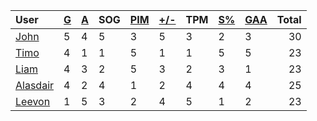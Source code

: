 | User | [G](https://github.com/llevasseur/world-juniors-2022/blob/master/STANDINGS.md#goals) | [A](https://github.com/llevasseur/world-juniors-2022/blob/master/STANDINGS.md#assists) | SOG | [PIM](https://github.com/llevasseur/world-juniors-2022/blob/master/STANDINGS.md#penalties-in-minutes) | [+/-](https://github.com/llevasseur/world-juniors-2022/blob/master/STANDINGS.md#plus--minus) | TPM | [S%](https://github.com/llevasseur/world-juniors-2022/blob/master/STANDINGS.md#save-percentage) | [GAA](https://github.com/llevasseur/world-juniors-2022/blob/master/STANDINGS.md#goals-against-average) | Total |
| :--- | ---- | ---- | ---- | ---- | ---- | ---- | ---- | ---- |  -----: |
| [John](https://github.com/llevasseur/world-juniors-2022/blob/master/ROSTERS.md#John) | 5 | 4 | 5 | 3 | 5 | 3 | 2 | 3 | 30 |
| [Timo](https://github.com/llevasseur/world-juniors-2022/blob/master/ROSTERS.md#Timo) | 4 | 1 | 1 | 5 | 1 | 1 | 5 | 5 | 23 |
| [Liam](https://github.com/llevasseur/world-juniors-2022/blob/master/ROSTERS.md#Liam) | 4 | 3 | 2 | 5 | 3 | 2 | 3 | 1 | 23 |
| [Alasdair](https://github.com/llevasseur/world-juniors-2022/blob/master/ROSTERS.md#Alasdair) | 4 | 2 | 4 | 1 | 2 | 4 | 4 | 4 | 25 |
| [Leevon](https://github.com/llevasseur/world-juniors-2022/blob/master/ROSTERS.md#Leevon) | 1 | 5 | 3 | 2 | 4 | 5 | 1 | 2 | 23 |